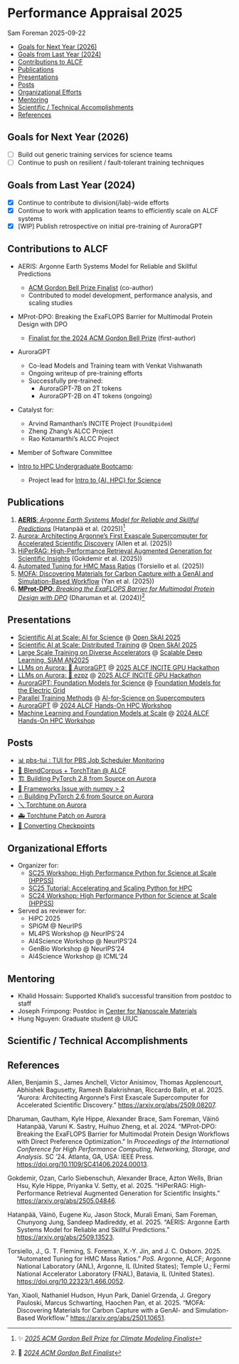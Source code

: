 # Performance Appraisal 2025
Sam Foreman
2025-09-22

- [Goals for Next Year (2026)](#goals-for-next-year-2026)
- [Goals from Last Year (2024)](#goals-from-last-year-2024)
- [Contributions to ALCF](#contributions-to-alcf)
- [Publications](#publications)
- [Presentations](#presentations)
- [Posts](#posts)
- [Organizational Efforts](#organizational-efforts)
- [Mentoring](#mentoring)
- [Scientific / Technical
  Accomplishments](#scientific--technical-accomplishments)
- [References](#references)

## Goals for Next Year (2026)

- [ ] Build out generic training services for science teams
- [ ] Continue to push on resilient / fault-tolerant training techniques

## Goals from Last Year (2024)

- [x] Continue to contribute to division(/lab)-wide efforts
- [x] Continue to work with application teams to efficiently scale on
  ALCF systems
- [x] \[WIP\] Publish retrospective on initial pre-training of AuroraGPT

## Contributions to ALCF

- AERIS: Argonne Earth Systems Model for Reliable and Skillful
  Predictions

  - [ACM Gordon Bell Prize Finalist](https://arxiv.org/abs/2509.13523)
    (co-author)
  - Contributed to model development, performance analysis, and scaling
    studies

- MProt-DPO: Breaking the ExaFLOPS Barrier for Multimodal Protein Design
  with DPO

  - [Finalist for the 2024 ACM Gordon Bell
    Prize](https://sc24.supercomputing.org/2024/10/presenting-the-finalists-for-the-2024-gordon-bell-prize/)
    (first-author)

- AuroraGPT

  - Co-lead Models and Training team with Venkat Vishwanath
  - Ongoing writeup of pre-training efforts
  - Successfully pre-trained:
    - AuroraGPT-7B on 2T tokens
    - AuroraGPT-2B on 4T tokens (ongoing)

- Catalyst for:

  - Arvind Ramanthan’s INCITE Project (`FoundEpidem`)
  - Zheng Zhang’s ALCC Project
  - Rao Kotamarthi’s ALCC Project

- Member of Software Committee

- [Intro to HPC Undergraduate
  Bootcamp](https://intro-hpc-bootcamp.alcf.anl.gov/):

  - Project lead for [Intro to {AI, HPC} for
    Science](https://saforem2.github.io/intro-hpc-bootcamp-2025/)

## Publications

1.  [**AERIS**: *Argonne Earth Systems Model for Reliable and Skillful
    Predictions*](https://arxiv.org/abs/2509.13523) (Hatanpää et al.
    (2025))[^1]
2.  [Aurora: Architecting Argonne’s First Exascale Supercomputer for
    Accelerated Scientific Discovery](https://arxiv.org/abs/2509.08207)
    (Allen et al. (2025))
3.  [HiPerRAG: High-Performance Retrieval Augmented Generation for
    Scientific Insights](https://arxiv.org/abs/2505.04846) (Gokdemir et
    al. (2025))
4.  [Automated Tuning for HMC Mass
    Ratios](https://www.osti.gov/biblio/2551828) (Torsiello et al.
    (2025))
5.  [MOFA: Discovering Materials for Carbon Capture with a GenAI and
    Simulation-Based Workflow](https://arxiv.org/abs/2501.10651) (Yan et
    al. (2025))
6.  [**MProt-DPO**: *Breaking the ExaFLOPS Barrier for Multimodal
    Protein Design with
    DPO*](https://doi.org/10.1109/SC41406.2024.00013) (Dharuman et al.
    (2024))[^2]

## Presentations

- [Scientific AI at Scale: AI for
  Science](https://samforeman.me/talks/openskai25/ai4science/index.html)
  @ [Open SkAI 2025](https://www.openskai-conference.org)
- [Scientific AI at Scale: Distributed
  Training](https://samforeman.me/talks/openskai25/training/index.html)
  @ [Open SkAI 2025](https://www.openskai-conference.org/)
- [Large Scale Training on Diverse
  Accelerators](https://samforeman.me/talks/AuroraGPT-SIAM25/index.html)
  @ [Scalable Deep Learning, SIAM
  AN2025](https://meetings.siam.org/sess/dsp_programsess.cfm?SESSIONCODE=84772)
- [LLMs on Aurora: 🌌
  AuroraGPT](https://samforeman.me/talks/incite-hackathon-2025/AuroraGPT/index.html)
  @ [2025 ALCF INCITE GPU
  Hackathon](https://www.alcf.anl.gov/events/alcf-incite-gpu-hackathon)
- [LLMs on Aurora: 🍋
  ezpz](https://samforeman.me/talks/incite-hackathon-2025/ezpz/index.html)
  @ [2025 ALCF INCITE GPU
  Hackathon](https://www.alcf.anl.gov/events/alcf-incite-gpu-hackathon)
- [AuroraGPT: Foundation Models for
  Science](https://samforeman.me/talks/aurora-gpt-fm-for-electric-grid/index.html)
  @ [Foundation Models for the Electric
  Grid](https://www.alcf.anl.gov/alcf-ai-science-training-series)
- [Parallel Training
  Methods](https://samforeman.me/talks/ai-for-science-2024/index.html) @
  [AI-for-Science on
  Supercomputers](https://www.alcf.anl.gov/alcf-ai-science-training-series)
- [AuroraGPT](https://samforeman.me/talks/AuroraGPT/alcf-hpc-workshop-2024/index.html)
  @ [2024 ALCF Hands-On HPC
  Workshop](https://www.alcf.anl.gov/events/2024-alcf-hands-hpc-workshop)
- [Machine Learning and Foundation Models at
  Scale](https://samforeman.me/talks/alcf-hpc-workshop-2024/index.html)
  @ [2024 ALCF Hands-On HPC
  Workshop](https://www.alcf.anl.gov/events/2024-alcf-hands-hpc-workshop)

## Posts

- [📊 pbs-tui : TUI for PBS Job Scheduler
  Monitoring](https://samforeman.me/posts/2025/09/17/)
- [🍹 BlendCorpus + TorchTitan @
  ALCF](https://samforeman.me/posts/2025/09/12/)
- [🏗️ Building PyTorch 2.8 from Source on
  Aurora](https://samforeman.me/posts/2025/06/14/)
- [🚧 Frameworks Issue with numpy \>
  2](https://samforeman.me/posts/2025/05/03/)
- [🔥 Building PyTorch 2.6 from Source on
  Aurora](https://samforeman.me/posts/2025/04/28/)
- [🪛 Torchtune on
  Aurora](https://samforeman.me/posts/torchtune-aurora/)
- [🚑 Torchtune Patch on
  Aurora](https://samforeman.me/posts/torchtune-patch-aurora/)
- [💾 Converting
  Checkpoints](https://samforeman.me/posts/auroragpt/checkpoints/)

## Organizational Efforts

- Organizer for:
  - [SC25 Workshop: High Performance Python for Science at Scale
    (HPPSS)](https://hppss.github.io/SC25/)
  - [SC25 Tutorial: Accelerating and Scaling Python for
    HPC](https://sc25.conference-program.com/presentation/?id=tut121&sess=sess255)
  - [SC24 Workshop: High Performance Python for Science at Scale
    (HPPSS)](https://hppss.github.io/SC24/)
- Served as reviewer for:
  - HiPC 2025
  - SPIGM @ NeurIPS
  - ML4PS Workshop @ NeurIPS’24
  - AI4Science Workshop @ NeurIPS’24
  - GenBio Workshop @ NeurIPS’24
  - AI4Science Workshop @ ICML’24

## Mentoring

- Khalid Hossain: Supported Khalid’s successful transition from postdoc
  to staff
- Joseph Frimpong: Postdoc in [Center for Nanoscale
  Materials](https://cnm.anl.gov/group/Theory-and-Modeling)
- Hung Nguyen: Graduate student @ UIUC

## Scientific / Technical Accomplishments

## References

<div id="refs" class="references csl-bib-body hanging-indent"
entry-spacing="0">

<div id="ref-allen2025aurora" class="csl-entry">

Allen, Benjamin S., James Anchell, Victor Anisimov, Thomas Applencourt,
Abhishek Bagusetty, Ramesh Balakrishnan, Riccardo Balin, et al. 2025.
“Aurora: Architecting Argonne’s First Exascale Supercomputer for
Accelerated Scientific Discovery.” <https://arxiv.org/abs/2509.08207>.

</div>

<div id="ref-mprot-dpo2024" class="csl-entry">

Dharuman, Gautham, Kyle Hippe, Alexander Brace, Sam Foreman, Väinö
Hatanpää, Varuni K. Sastry, Huihuo Zheng, et al. 2024. “MProt-DPO:
Breaking the ExaFLOPS Barrier for Multimodal Protein Design Workflows
with Direct Preference Optimization.” In *Proceedings of the
International Conference for High Performance Computing, Networking,
Storage, and Analysis*. SC ’24. Atlanta, GA, USA: IEEE Press.
<https://doi.org/10.1109/SC41406.2024.00013>.

</div>

<div id="ref-gokdemir2025hiperrag" class="csl-entry">

Gokdemir, Ozan, Carlo Siebenschuh, Alexander Brace, Azton Wells, Brian
Hsu, Kyle Hippe, Priyanka V. Setty, et al. 2025. “HiPerRAG:
High-Performance Retrieval Augmented Generation for Scientific
Insights.” <https://arxiv.org/abs/2505.04846>.

</div>

<div id="ref-stock2025aeris" class="csl-entry">

Hatanpää, Väinö, Eugene Ku, Jason Stock, Murali Emani, Sam Foreman,
Chunyong Jung, Sandeep Madireddy, et al. 2025. “AERIS: Argonne Earth
Systems Model for Reliable and Skillful Predictions.”
<https://arxiv.org/abs/2509.13523>.

</div>

<div id="ref-torsiello2025automated" class="csl-entry">

Torsiello, J., G. T. Fleming, S. Foreman, X.-Y. Jin, and J. C. Osborn.
2025. “Automated Tuning for HMC Mass Ratios.” *PoS*. Argonne, ALCF;
Argonne National Laboratory (ANL), Argonne, IL (United States); Temple
U.; Fermi National Accelerator Laboratory (FNAL), Batavia, IL (United
States). <https://doi.org/10.22323/1.466.0052>.

</div>

<div id="ref-yan2025mofa" class="csl-entry">

Yan, Xiaoli, Nathaniel Hudson, Hyun Park, Daniel Grzenda, J. Gregory
Pauloski, Marcus Schwarting, Haochen Pan, et al. 2025. “MOFA:
Discovering Materials for Carbon Capture with a GenAI- and
Simulation-Based Workflow.” <https://arxiv.org/abs/2501.10651>.

</div>

</div>

[^1]: ✨ [*2025 ACM Gordon Bell Prize for Climate Modeling
    Finalist*](https://awards.acm.org/bell-climate)

[^2]: 🌟 [*2024 ACM Gordon Bell
    Finalist*](https://sc24.supercomputing.org/2024/10/presenting-the-finalists-for-the-2024-gordon-bell-prize/)
